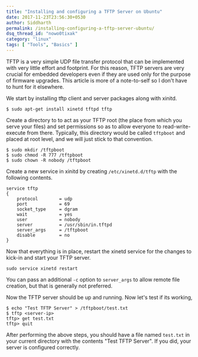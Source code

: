 ```yaml
---
title: "Installing and configuring a TFTP Server on Ubuntu"
date: 2017-11-23T23:56:30+0530
author: Siddharth
permalink: /installing-configuring-a-tftp-server-ubuntu/
dsq_thread_id: "nowo0tixak"
category: "linux"
tags: [ "Tools", "Basics" ]
---
```


TFTP is a very simple UDP file transfer protocol that can be implemented with very little effort and footprint. For this reason, TFTP servers are very crucial for embedded developers even if they are used only for the purpose of firmware upgrades. This article is more of a note-to-self so I don't have to hunt for it elsewhere.

We start by installing tftp client and server packages along with xinitd.

```shell
$ sudo apt-get install xinetd tftpd tftp
```

Create a directory to to act as your TFTP root (the place from which you serve your files) and set permissions so as to allow everyone to read-write-execute from there. Typically, this directory would be called `tftpboot` and placed at root level, and we will just stick to that convention.

```shell
$ sudo mkdir /tftpboot
$ sudo chmod -R 777 /tftpboot
$ sudo chown -R nobody /tftpboot
```

Create a new service in xinitd by creating `/etc/xinetd.d/tftp` with the following contents.

```text
service tftp
{
    protocol        = udp
    port            = 69
    socket_type     = dgram
    wait            = yes
    user            = nobody
    server          = /usr/sbin/in.tftpd
    server_args     = /tftpboot
    disable         = no
}
```

Now that everything is in place, restart the xinetd service for the changes to kick-in and start your TFTP server.

```shell
sudo service xinetd restart
```

You can pass an additional `-c` option to `server_args` to allow remote file creation, but that is generally not preferred.

Now the TFTP server should be up and running. Now let's test if its working,

```shell
$ echo "Test TFTP Server" > /tftpboot/test.txt
$ tftp <server-ip>
tftp> get test.txt
tftp> quit
```

After performing the above steps, you should have a file named `test.txt` in your current directory with the contents "Test TFTP Server". If you did, your server is configured correctly.
